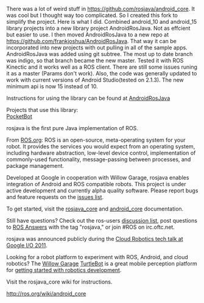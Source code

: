 There was a lot of weird stuff in https://github.com/rosjava/android_core. It was cool but I thought way too complicated. So I created this fork to simplify the project. 
Here is what I did. Combined android_10 and android_15 library projects into a new library project AndroidRosJava. Not as effcient but easier to use. I then moved AndroidRosJava to a new repo at https://github.com/frankjoshua/AndroidRosJava. That way it can be incorporated into new projects with out pulling in all of the sample apps. AndroidRosJava was added using git subtree. The most up to date branch was indigo, so that branch became the new master. Tested it with ROS Kinectic and it works well as a ROS client. There are still some issues runing it as a master (Params don't work). Also, the code was generally updated to work with current versions of Android Studio(tested on 2.1.3). The new minimum api is now 15 instead of 10.

Instructions for using the library can be found at [AndroidRosJava](https://github.com/frankjoshua/AndroidRosJava)

Projects that use this library:<br>
[PocketBot](https://play.google.com/store/apps/details?id=com.tesseractmobile.pocketbot)

rosjava is the first pure Java implementation of ROS.

From [ROS.org](http://www.ros.org/wiki/): ROS is an open-source, meta-operating system for your robot. It provides the services you would expect from an operating system, including hardware abstraction, low-level device control, implementation of commonly-used functionality, message-passing between processes, and package management.

Developed at Google in cooperation with Willow Garage, rosjava enables integration of Android and ROS compatible robots. This project is under active development and currently alpha quality software. Please report bugs and feature requests on the [issues list](https://github.com/rosjava/rosjava/issues?state=open).

To get started, visit the [rosjava_core](http://rosjava.github.com/rosjava_core/) and [android_core](http://rosjava.github.com/android_core/) documentation.

Still have questions? Check out the ros-users [discussion list](https://code.ros.org/mailman/listinfo/ros-users), post questions to [ROS Answers](http://answers.ros.org/questions/) with the tag "rosjava," or join #ROS on irc.oftc.net.

rosjava was announced publicly during the [Cloud Robotics tech talk at Google I/O 2011](http://www.youtube.com/watch?feature=player_embedded&v=FxXBUp-4800).

Looking for a robot platform to experiment with ROS, Android, and cloud robotics? The [Willow Garage](http://www.willowgarage.com/) [TurtleBot](http://www.willowgarage.com/turtlebot) is a great mobile perception platform for [getting started with robotics development](http://www.youtube.com/watch?feature=player_embedded&v=MOEjL8JDvd0).

Visit the rosjava_core wiki for instructions.

http://ros.org/wiki/android_core
